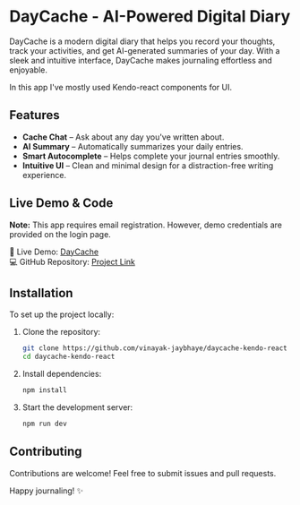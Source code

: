 # DayCache - AI-Powered Digital Diary

DayCache is a modern digital diary that helps you record your thoughts, track your activities, and get AI-generated summaries of your day. With a sleek and intuitive interface, DayCache makes journaling effortless and enjoyable.

In this app I've mostly used Kendo-react components for UI.

## Features
- **Cache Chat** – Ask about any day you've written about.
- **AI Summary** – Automatically summarizes your daily entries.
- **Smart Autocomplete** – Helps complete your journal entries smoothly.
- **Intuitive UI** – Clean and minimal design for a distraction-free writing experience.

## Live Demo & Code
**Note:** This app requires email registration. However, demo credentials are provided on the login page.

🔗 Live Demo: [DayCache](https://daycache-kendo-react.vercel.app/)  
💻 GitHub Repository: [Project Link](https://github.com/vinayak-jaybhaye/daycache-kendo-react)

## Installation
To set up the project locally:

1. Clone the repository:
   ```sh
   git clone https://github.com/vinayak-jaybhaye/daycache-kendo-react
   cd daycache-kendo-react
   ```
2. Install dependencies:
   ```sh
   npm install
   ```
3. Start the development server:
   ```sh
   npm run dev
   ```

## Contributing
Contributions are welcome! Feel free to submit issues and pull requests.

Happy journaling! ✨

